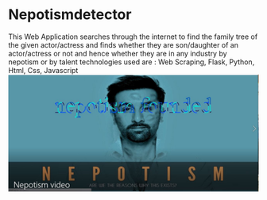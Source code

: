 # Nepotismdetector
This Web Application searches through the internet to find the family tree of the given actor/actress and finds whether they are son/daughter of an actor/actress or not and hence whether they are in any industry by nepotism or by talent
technologies used are : Web Scraping, Flask, Python, Html, Css, Javascript
![](thumbnail2.JPG)
